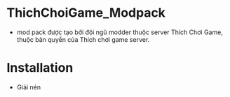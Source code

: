 # ThichChoiGame_Modpack
- mod pack được tạo bởi đội ngũ modder thuộc server Thích Chơi Game, thuộc bản quyền của Thích chơi game server.

# Installation
- Giải nén 
